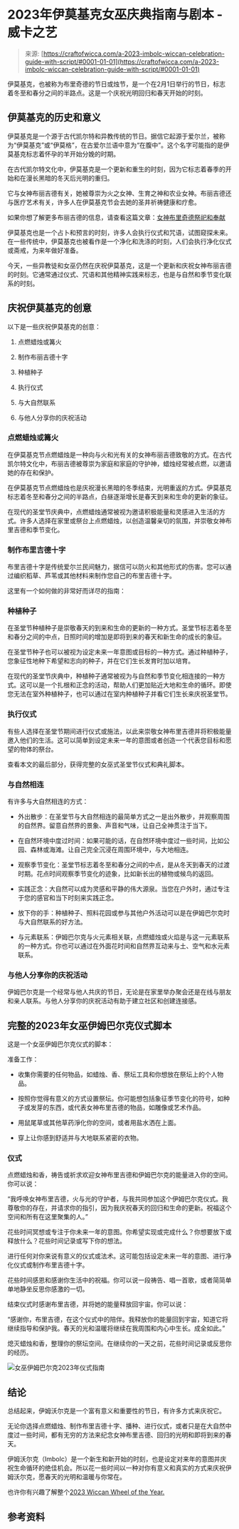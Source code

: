 <!--yaml

类别：未分类

日期：2024-06-12 18:10:14

-->

# 2023年伊莫基克女巫庆典指南与剧本 - 威卡之艺

> 来源: [https://craftofwicca.com/a-2023-imbolc-wiccan-celebration-guide-with-script/#0001-01-01](https://craftofwicca.com/a-2023-imbolc-wiccan-celebration-guide-with-script/#0001-01-01)

伊莫基克，也被称为布里奇德的节日或烛节，是一个在2月1日举行的节日，标志着冬至和春分之间的半路点。这是一个庆祝光明回归和春天开始的时刻。

## 伊莫基克的历史和意义

伊莫基克是一个源于古代凯尔特和异教传统的节日。据信它起源于爱尔兰，被称为“伊莫基克”或“伊莫格”，在古爱尔兰语中意为“在腹中”。这个名字可能指的是伊莫基克标志着怀孕的羊开始分娩的时期。

在古代凯尔特文化中，伊莫基克是一个更新和重生的时刻，因为它标志着春季的开始和在漫长黑暗的冬天后光明的重归。

它与女神布丽吉德有关，她被尊崇为火之女神、生育之神和农业女神。布丽吉德还与医疗艺术有关，许多人在伊莫基克节会去她的圣井祈祷健康和疗愈。

如果你想了解更多布丽吉德的信息，请查看这篇文章：[女神布里奇德祭祀和奉献](https://craftofwicca.com/goddess-brighid-invocation-offerings/)

伊莫基克也是一个占卜和预言的时刻，许多人会执行仪式和咒语，试图窥探未来。在一些传统中，伊莫基克也被看作是一个净化和洗涤的时刻，人们会执行净化仪式或斋戒，为来年做好准备。

今天，一些异教徒和女巫仍然在庆祝伊莫基克，这是一个更新和庆祝女神布丽吉德的时刻。它通常通过仪式、咒语和其他精神实践来标志，也是与自然和季节变化联系的时刻。

## 庆祝伊莫基克的创意

以下是一些庆祝伊莫基克的创意：

1.  点燃蜡烛或篝火

1.  制作布丽吉德十字

1.  种植种子

1.  执行仪式

1.  与大自然联系

1.  与他人分享你的庆祝活动

### 点燃蜡烛或篝火

在伊莫基克节点燃蜡烛是一种向与火和光有关的女神布丽吉德致敬的方式。在古代凯尔特文化中，布丽吉德被尊崇为家庭和家庭的守护神，蜡烛经常被点燃，以邀请她的存在和保护。

在伊莫基克节点燃蜡烛也是庆祝漫长黑暗的冬季结束，光明重返的方式。伊莫基克标志着冬至和春分之间的半路点，白昼逐渐增长是春天到来和生命的更新的象征。

在现代的圣堂节庆典中，点燃蜡烛通常被视为邀请积极能量和灵感进入生活的方式。许多人选择在家里或祭台上点燃蜡烛，以创造温馨亲切的氛围，并崇敬女神布里吉德和季节变化。

### 制作布里吉德十字

布里吉德十字是传统爱尔兰民间魅力，据信可以防火和其他形式的伤害。您可以通过编织稻草、芦苇或其他材料来制作您自己的布里吉德十字。

这里有一个如何做的非常好而详尽的指南：

### 种植种子

在圣堂节种植种子是崇敬春天的到来和生命的更新的一种方式。圣堂节标志着冬至和春分之间的中点，日照时间的增加是即将到来的春天和新生命的成长的象征。

在圣堂节种子也可以被视为设定未来一年意图或目标的一种方式。通过种植种子，您象征性地种下希望和志向的种子，并在它们生长发育时加以培育。

在现代的圣堂节庆典中，种植种子通常被视为与自然和季节变化相连接的一种方式。这可以是一个扎根和正念的活动，帮助人们更加贴近大地和生命的循环。即使您无法在室外种植种子，也可以通过在室内种植种子并看它们生长来庆祝圣堂节。

### 执行仪式

有些人选择在圣堂节期间进行仪式或施法，以此来崇敬女神布里吉德并将积极能量邀入他们的生活。这可以简单到设定未来一年的意图或者创造一个代表您目标和愿望的物体的祭台。

查看本文的最后部分，获得完整的女巫式圣堂节仪式和典礼脚本。

### 与自然相连

有许多与大自然相连的方式：

*   外出散步：在圣堂节与大自然相连的最简单方式之一是出外散步，并观察周围的自然界。留意自然界的景象、声音和气味，让自己全神贯注于当下。

+   在自然环境中度过时间：如果可能的话，在自然环境中度过一些时间，比如公园、森林或海滩。让自己完全沉浸在周围环境中，与大地相连。 

+   观察季节变化：圣堂节标志着冬至和春分之间的中点，是从冬天到春天的过渡时期。花点时间观察季节变化的迹象，比如新长出的植物或候鸟的返回。

+   实践正念：大自然可以成为灵感和平静的伟大源泉。当您在户外时，通过专注于您的感官和当下时刻来实践正念。

+   放下你的手：种植种子、照料花园或参与其他户外活动可以是在伊姆巴尔克时与大自然联系的好方法。

+   与元素联系：伊姆巴尔克与火元素相关联，点燃蜡烛或火焰是与这一元素联系的一种方式。你也可以通过在外面花时间和自然界互动来与土、空气和水元素联系。

### 与他人分享你的庆祝活动

伊姆巴尔克是一个经常与他人共庆的节日，无论是在家里举办聚会还是在线与朋友和亲人联系。与他人分享你的庆祝活动有助于建立社区和创建连接感。

## 完整的2023年女巫伊姆巴尔克仪式脚本

这是一个女巫伊姆巴尔克仪式的脚本：

准备工作：

+   收集你需要的任何物品，如蜡烛、香、祭坛工具和你想放在祭坛上的个人物品。

+   按照你觉得有意义的方式设置祭坛。你可能想包括象征季节变化的符号，如种子或发芽的东西，或代表女神布里吉德的物品，如雕像或艺术作品。

+   用鼠尾草或其他草药淨化你的空间，或者用盐水洒在上面。

+   穿上让你感到舒适并与大地联系紧密的衣物。

### 仪式

点燃蜡烛和香，祷告或祈求欢迎女神布里吉德和伊姆巴尔克的能量进入你的空间。你可以说：

“我呼唤女神布里吉德，火与光的守护者，与我共同参加这个伊姆巴尔克仪式。我尊敬你的存在，并请求你的指引，因为我庆祝春天的回归和生命的更新。祝福这个空间和所有在这里聚集的人。”

花些时间冥想或专注于你未来一年的意图。你希望实现或完成什么？你想要放下或释放什么？花些时间记录或写下你的想法。

进行任何对你来说有意义的仪式或法术。这可能包括设定未来一年的意图、进行净化仪式或制作布里吉德十字。

花些时间感恩和感谢你生活中的祝福。你可以说一段祷告、唱一首歌，或者简简单单地静坐反思你感激的一切。

结束仪式时感谢布里吉德，并将她的能量释放回宇宙。你可以说：

“感谢你，布里吉德，在这个仪式中的陪伴。我释放你的能量回到宇宙，知道它将继续指导和保护我。春天的光和温暖将继续在我周围和内心中生长。成全如此。”

熄灭蜡烛和香，整理你的祭坛空间。在继续你的一天之前，花些时间记录或反思你的经历。

![女巫伊姆巴尔克2023年仪式指南](img/78605cb1bdc0dacc958a8eb5205d9a31.png)

## 结论

总结起来，伊姆沃尔克是一个富有意义和重要性的节日，有许多方式来庆祝它。

无论你选择点燃蜡烛、制作布里吉德十字、播种、进行仪式，或者只是在大自然中度过一些时间，都有无穷的方法来纪念女神布里吉德、回归的光明和即将到来的春天。

伊姆沃尔克（Imbolc）是一个新生和新开始的时刻，也是设定对来年的意图并庆祝生命循环的绝佳机会。所以花一些时间以一种对你有意义和真实的方式来庆祝伊姆沃尔克，愿春天的光明和温暖与你常在。

也许你有兴趣了解整个[2023 Wiccan Wheel of the Year.](https://craftofwicca.com/wiccan-holidays-wheel-of-the-year-explained/)

## 参考资料

